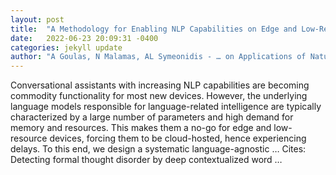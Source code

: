 ```yaml
---
layout: post
title:  "A Methodology for Enabling NLP Capabilities on Edge and Low-Resource Devices"
date:   2022-06-23 20:09:31 -0400
categories: jekyll update
author: "A Goulas, N Malamas, AL Symeonidis - … on Applications of Natural Language to …, 2022"
---
```

Conversational assistants with increasing NLP capabilities are becoming commodity functionality for most new devices. However, the underlying language models responsible for language-related intelligence are typically characterized by a large number of parameters and high demand for memory and resources. This makes them a no-go for edge and low-resource devices, forcing them to be cloud-hosted, hence experiencing delays. To this end, we design a systematic language-agnostic …
Cites: ‪Detecting formal thought disorder by deep contextualized word …‬  